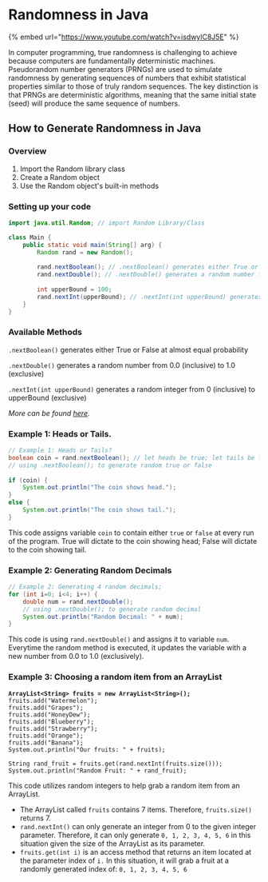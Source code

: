 # Randomness in Java

{% embed url="https://www.youtube.com/watch?v=isdwylC8J5E" %}

In computer programming, true randomness is challenging to achieve because computers are fundamentally deterministic machines. Pseudorandom number generators (PRNGs) are used to simulate randomness by generating sequences of numbers that exhibit statistical properties similar to those of truly random sequences. The key distinction is that PRNGs are deterministic algorithms, meaning that the same initial state (seed) will produce the same sequence of numbers.

## How to Generate Randomness in Java

### Overview

1. Import the Random library class
2. Create a Random object
3. Use the Random object's built-in methods

### Setting up your code

```java
import java.util.Random; // import Random Library/Class

class Main {
    public static void main(String[] arg) {
        Random rand = new Random();
        
        rand.nextBoolean(); // .nextBoolean() generates either True or False at almost equal probability
        rand.nextDouble(); // .nextDouble() generates a random number from 0.0 (inclusive) to 1.0 (exclusive)
        
        int upperBound = 100;
        rand.nextInt(upperBound); // .nextInt(int upperBound) generates a random integer from 0 (inclusive) to upperBound (exclusive)
    }
}
```

### Available Methods

`.nextBoolean()` generates either True or False at almost equal probability

&#x20;`.nextDouble()` generates a random number from 0.0 (inclusive) to 1.0 (exclusive)&#x20;

`.nextInt(int upperBound)` generates a random integer from 0 (inclusive) to upperBound (exclusive)

_More can be found_ [_here_](https://docs.oracle.com/javase/8/docs/api/java/util/Random.html)_._

### Example  1: Heads or Tails.

```java
// Example 1: Heads or Tails?
boolean coin = rand.nextBoolean(); // let heads be true; let tails be false
// using .nextBoolean(); to generate random true or false
        
if (coin) {
    System.out.println("The coin shows head.");
}
else {
    System.out.println("The coin shows tail.");
}

```

This code assigns variable `coin` to contain either `true` or `false` at every run of the program. True will dictate to the coin showing head; False will dictate to the coin showing tail.

### Example 2: Generating Random Decimals

```java
// Example 2: Generating 4 random decimals;
for (int i=0; i<4; i++) {
    double num = rand.nextDouble();
    // using .nextDouble(); to generate random decimal
    System.out.println("Random Decimal: " + num);
}
```

This code is using `rand.nextDouble()` and assigns it to variable `num`. Everytime the random method is executed, it updates the variable with a new number from 0.0 to 1.0 (exclusively).

### Example 3: Choosing a random item from an ArrayList

<pre class="language-java"><code class="lang-java"><strong>ArrayList&#x3C;String> fruits = new ArrayList&#x3C;String>();
</strong>fruits.add("Watermelon");
fruits.add("Grapes");
fruits.add("HoneyDew");
fruits.add("Blueberry");
fruits.add("Strawberry");
fruits.add("Orange");
fruits.add("Banana");
System.out.println("Our fruits: " + fruits);

String rand_fruit = fruits.get(rand.nextInt(fruits.size()));
System.out.println("Random Fruit: " + rand_fruit);
</code></pre>

This code utilizes random integers to help grab a random item from an ArrayList.

* The ArrayList called `fruits` contains 7 items. Therefore, `fruits.size()` returns 7.
* `rand.nextInt()` can only generate an integer from 0 to the given integer parameter. Therefore, it can only generate `0, 1, 2, 3, 4, 5, 6` in this situation given the size of the ArrayList as its parameter.
* `fruits.get(int i)` is an access method that returns an item located at the parameter index of `i.` In this situation, it will grab a fruit at a randomly generated index of: `0, 1, 2, 3, 4, 5, 6`
